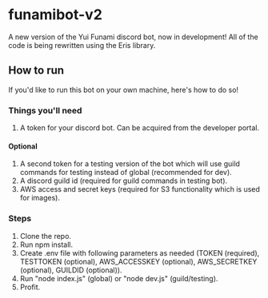 # funamibot-v2
A new version of the Yui Funami discord bot, now in development!
All of the code is being rewritten using the Eris library.

## How to run
If you'd like to run this bot on your own machine, here's how to do so!

### Things you'll need
1. A token for your discord bot. Can be acquired from the developer portal.
   
#### Optional
1. A second token for a testing version of the bot which will use guild commands for testing instead of global (recommended for dev).
2. A discord guild id (required for guild commands in testing bot).
3. AWS access and secret keys (required for S3 functionality which is used for images).

### Steps
1. Clone the repo.
2. Run npm install.
3. Create .env file with following parameters as needed (TOKEN (required), TESTTOKEN (optional), AWS_ACCESSKEY (optional), AWS_SECRETKEY (optional), GUILDID (optional)).
4. Run "node index.js" (global) or "node dev.js" (guild/testing).
5. Profit.
